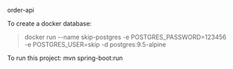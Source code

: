 order-api

To create a docker database:
> docker run --name skip-postgres -e POSTGRES_PASSWORD=123456 -e POSTGRES_USER=skip -d postgres:9.5-alpine

To run this project:
mvn spring-boot:run